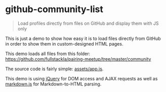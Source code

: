 # github-community-list

> Load profiles directly from files on GitHub and display them with JS only

This is just a demo to show how easy it is to load files directly from GitHub
in order to show them in custom-designed HTML pages.

This demo loads all files from this folder:
https://github.com/fullstackla/pairing-meetup/tree/master/community

The source code is fairly simple: [assets/app.js](assets/app.js).

This demo is using [jQuery](http://jquery.com/) for DOM access and AJAX requests
as well as [markdown.js](https://github.com/evilstreak/markdown-js) for
Markdown-to-HTML parsing.
